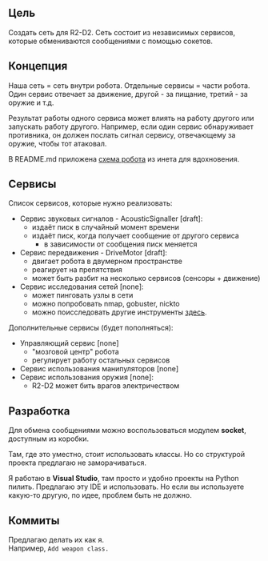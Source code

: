 ## Цель
Создать сеть для R2-D2. Сеть состоит из независимых сервисов, которые обмениваются сообщениями с помощью сокетов.
## Концепция
Наша сеть = сеть внутри робота. Отдельные сервисы = части робота. Один сервис отвечает за движение, другой - за пищание, третий - за оружие и т.д.  

Результат работы одного сервиса может влиять на работу другого или запускать работу другого. Например, если один сервис обнаруживает противника, он должен послать сигнал сервису, отвечающему за оружие, чтобы тот атаковал.  

В README.md приложена [схема робота](/README.md#схема-робота) из инета для вдохновения.
## Сервисы
Список сервисов, которые нужно реализовать:
* Сервис звуковых сигналов - AcousticSignaller [draft]:
    * издаёт писк в случайный момент времени
    * издаёт писк, когда получает сообщение от другого сервиса
        * в зависимости от сообщения писк меняется
* Сервис передвижения - DriveMotor [draft]:
    * двигает робота в двумерном пространстве
    * реагирует на препятствия
    * может быть разбит на несколько сервисов (сенсоры + движение)
* Сервис исследования сетей [none]:
    * может пинговать узлы в сети
    * можно попробовать nmap, gobuster, nickto
    * можно поисследовать другие инструменты [здесь](https://kali.tools/).  

Дополнительные сервисы (будет пополняться):
* Управляющий сервис [none]
    * "мозговой центр" робота
    * регулирует работу остальных сервисов
* Сервис использования манипуляторов [none]
* Сервис использования оружия [none]:
    * R2-D2 может бить врагов электричеством
## Разработка
Для обмена сообщениями можно воспользоваться модулем **socket**, доступным из коробки.  

Там, где это уместно, стоит использовать классы. Но со структурой проекта предлагаю не заморачиваться.  

Я работаю в **Visual Studio**, там просто и удобно проекты на Python пилить. Предлагаю эту IDE и использовать. Но если вы используете какую-то другую, по идее, проблем быть не должно.
## Коммиты
Предлагаю делать их как я.  
Например, `Add weapon class.`
